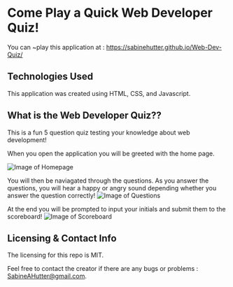 

# Come Play a Quick Web Developer Quiz!

You can ~play this application at : https://sabinehutter.github.io/Web-Dev-Quiz/

## Technologies Used 

This application was created using HTML, CSS, and Javascript. 

## What is the Web Developer Quiz??

This is a fun 5 question quiz testing your knowledge about web development! 

When you open the application you will be greeted with the home page.

![Image of Homepage](https://sabinehutter.github.io/Web-Dev-Quiz/Readme_Assets/Web-Dev-Quiz-Homepage.png)

You will then be naviagated through the questions. As you answer the questions, you will hear a happy or angry sound depending whether you answer the question correctly! 
![Image of Questions](https://sabinehutter.github.io/Web-Dev-Quiz/Readme_Assets/Web-Dev_Quiz-Questions.png)

At the end you will be prompted to input your initials and submit them to the scoreboard! 
![Image of Scoreboard](https://octodex.github.com/images/yaktocat.png)


## Licensing & Contact Info
The licensing for this repo is MIT. 

Feel free to contact the creator if there are any bugs or problems : SabineAHutter@gmail.com. 

